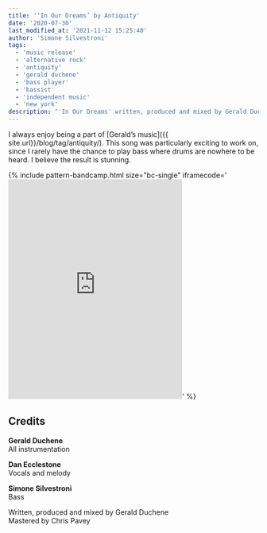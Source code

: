 ```yaml
---
title: '‘In Our Dreams’ by Antiquity'
date: '2020-07-30'
last_modified_at: '2021-11-12 15:25:40'
author: 'Simone Silvestroni'
tags:
  - 'music release'
  - 'alternative rock'
  - 'antiquity'
  - 'gerald duchene'
  - 'bass player'
  - 'bassist'
  - 'independent music'
  - 'new york'
description: "'In Our Dreams' written, produced and mixed by Gerald Duchene. Vocals by Dan Ecclestone, bass by Minutes to Midnight."
---
```

I always enjoy being a part of [Gerald’s music]({{ site.url}}/blog/tag/antiquity/). This song was particularly exciting to work on, since I rarely have the chance to play bass where drums are nowhere to be heard. I believe the result is stunning.

{% include pattern-bandcamp.html size="bc-single" iframecode='<iframe style="border: 0; width: 350px; height: 442px;" src="https://bandcamp.com/EmbeddedPlayer/track=984842794/size=large/bgcol=ffffff/linkcol=333333/tracklist=false/transparent=true/" seamless><a href="https://sessions.antiquity-music.com/track/in-our-dreams">In Our Dreams by Antiquity</a></iframe>' %}

## Credits

**Gerald Duchene**<br>
All instrumentation

**Dan Ecclestone**<br>
Vocals and melody

**Simone Silvestroni**<br>
Bass

Written, produced and mixed by Gerald Duchene<br>
Mastered by Chris Pavey